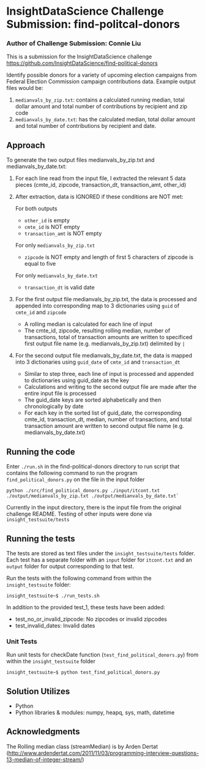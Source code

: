 # InsightDataScience Challenge Submission: find-politcal-donors

### Author of Challenge Submission: Connie Liu

This is a submission for the InsightDataScience challenge
https://github.com/InsightDataScience/find-political-donors

Identify possible donors for a variety of upcoming election campaigns from Federal Election Commission campaign contributions data. Example output files would be:
1. `medianvals_by_zip.txt`: contains a calculated running median, total dollar amount and total number of contributions by recipient and zip code
2. `medianvals_by_date.txt`: has the calculated median, total dollar amount and total number of contributions by recipient and date.


## Approach

To generate the two output files medianvals_by_zip.txt and medianvals_by_date.txt:
1. For each line read from the input file, I extracted the relevant 5 data pieces (cmte_id, zipcode, transaction_dt, transaction_amt, other_id)
2. After extraction, data is IGNORED if these conditions are NOT met:

    For both outputs
    * `other_id` is empty
    * `cmte_id` is NOT empty
    * `transaction_amt` is NOT empty

    For only `medianvals_by_zip.txt`
    * `zipcode` is NOT empty and length of first 5 characters of zipcode is equal to five

    For only `medianvals_by_date.txt`
    * `transaction_dt` is valid date

3. For the first output file medianvals_by_zip.txt, the data is processed and appended into corresponding map to 3 dictionaries using `guid` of `cmte_id` and `zipcode`
    * A rolling median is calculated for each line of input
    * The cmte_id, zipcode, resulting rolling median, number of transactions, total of transaction amounts are written to specificed first output file name (e.g. medianvals_by_zip.txt) delimited by `|`
4. For the second output file medianvals_by_date.txt, the data is mapped into 3 dictionaries using `guid_date` of `cmte_id` and `transaction_dt`
    * Similar to step three, each line of input is processed and appended to dictionaries using guid_date as the key
    * Calculations and writing to the second output file are made after the entire input file is processed
    * The guid_date keys are sorted alphabetically and then chronologically by date
    * For each key in the sorted list of guid_date, the corresponding cmte_id, transaction_dt, median, number of transactions, and total transaction amount are written to second output file name (e.g. medianvals_by_date.txt)


## Running the code

Enter `./run.sh` in the find-political-donors directory to run script that contains the following command
to run the program `find_political_donors.py` on the file in the input folder

```
python ./src/find_political_donors.py ./input/itcont.txt ./output/medianvals_by_zip.txt ./output/medianvals_by_date.txt`
```

Currently in the input directory, there is the input file from the original challenge README.  Testing of other inputs were done via `insight_testsuite/tests`


## Running the tests

The tests are stored as text files under the `insight_testsuite/tests` folder. Each test has a separate folder with an `input` folder for `itcont.txt` and an `output` folder for output corresponding to that test.

Run the tests with the following command from within the `insight_testsuite` folder:

    insight_testsuite~$ ./run_tests.sh

In addition to the provided test_1, these tests have been added:
* test_no_or_invalid_zipcode: No zipcodes or invalid zipcodes
* test_invalid_dates: Invalid dates

### Unit Tests

Run unit tests for checkDate function (`test_find_political_donors.py`) from within the `insight_testsuite` folder
    
    insight_testsuite~$ python test_find_political_donors.py


## Solution Utilizes

* Python
* Python libraries & modules: numpy, heapq, sys, math, datetime


## Acknowledgments

The Rolling median class (streamMedian) is by Arden Dertat
(http://www.ardendertat.com/2011/11/03/programming-interview-questions-13-median-of-integer-stream/)
